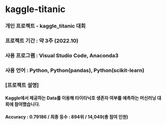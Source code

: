 # kaggle-titanic

### 개인 프로젝트 - kaggle_titanic 대회
### 프로젝트 기간 : 약 3주 (2022.10)

### 사용 프로그램 : Visual Studio Code, Anaconda3

### 사용 언어 : Python, Python(pandas), Python(scikit-learn)

### [프로젝트 설명]
#### Kaggle에서 제공하는 Data를 이용해 타이타닉호 생존자 여부를 예측하는 머신러닝 대회에 참여했습니다. 
#### Accuracy : 0.79186 / 최종 등수 : 894위 / 14,049(총 참여 인원)
